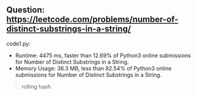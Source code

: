 ## Question: https://leetcode.com/problems/number-of-distinct-substrings-in-a-string/

code1.py:
* Runtime: 4475 ms, faster than 12.69% of Python3 online submissions for Number of Distinct Substrings in a String.
* Memory Usage: 36.3 MB, less than 82.54% of Python3 online submissions for Number of Distinct Substrings in a String.
> rolling hash